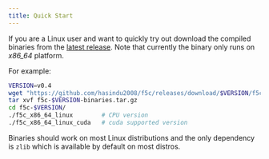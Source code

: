 ```yaml
---
title: Quick Start
---
```

If you are a Linux user and want to quickly try out download the compiled
binaries from the [latest release](https://github.com/hasindu2008/f5c/releases/latest).
Note that currently the binary only runs on *x86_64* platform.

For example:

```sh
VERSION=v0.4
wget "https://github.com/hasindu2008/f5c/releases/download/$VERSION/f5c-$VERSION-binaries.tar.gz"
tar xvf f5c-$VERSION-binaries.tar.gz
cd f5c-$VERSION/
./f5c_x86_64_linux        # CPU version
./f5c_x86_64_linux_cuda   # cuda supported version
```

Binaries should work on most Linux distributions and the only dependency is
`zlib` which is available by default on most distros.
